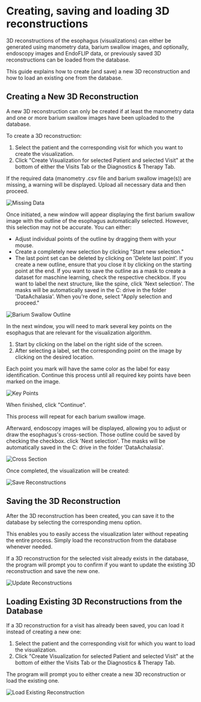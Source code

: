 # Creating, saving and loading 3D reconstructions

3D reconstructions of the esophagus (visualizations) can either be generated using manometry data, barium swallow images, and optionally, endoscopy images and EndoFLIP data, or previously saved 3D reconstructions can be loaded from the database.

This guide explains how to create (and save) a new 3D reconstruction and how to load an existing one from the database.

## Creating a New 3D Reconstruction

A new 3D reconstruction can only be created if at least the manometry data and one or more barium swallow images have been uploaded to the database.

To create a 3D reconstruction:

1. Select the patient and the corresponding visit for which you want to create the visualization.
2. Click "Create Visualization for selected Patient and selected Visit" at the bottom of either the Visits Tab or the Diagnostics & Therapy Tab.

If the required data (manometry .csv file and barium swallow image(s)) are missing, a warning will be displayed. Upload all necessary data and then proceed.

![Missing Data](./manual_images/missing_data.jpg)

Once initiated, a new window will appear displaying the first barium swallow image with the outline of the esophagus automatically selected. However, this selection may not be accurate. You can either:

- Adjust individual points of the outline by dragging them with your mouse.
- Create a completely new selection by clicking "Start new selection."
- The last point set can be deleted by clicking on 'Delete last point'. 
If you create a new outline, ensure that you close it by clicking on the starting point at the end.
If you want to save the outline as a mask to create a dataset for maschine learning, check the respective checkbox. If you want to label the next structure, like the spine, 
click 'Next selection'. The masks will be automatically saved in the C: drive in the folder 'DataAchalasia'. 
When you're done, select "Apply selection and proceed."

![Barium Swallow Outline](./manual_images/outline_esophagus.jpg)

In the next window, you will need to mark several key points on the esophagus that are relevant for the visualization algorithm.

1. Start by clicking on the label on the right side of the screen.
2. After selecting a label, set the corresponding point on the image by clicking on the desired location. 
   
Each point you mark will have the same color as the label for easy identification. Continue this process until all required key points have been marked on the image.

![Key Points](./manual_images/point_selection.jpg)

When finished, click "Continue".

This process will repeat for each barium swallow image.

Afterward, endoscopy images will be displayed, allowing you to adjust or draw the esophagus's cross-section. Those outline could be saved by checking the checkbox. click 'Next selection'. The masks will be automatically saved in the C: drive in the folder 'DataAchalasia'. 


![Cross Section](./manual_images/cross_section.jpg)

Once completed, the visualization will be created:

![Save Reconstructions](./manual_images/save_reconstructions.jpg)

## Saving the 3D Reconstruction

After the 3D reconstruction has been created, you can save it to the database by selecting the corresponding menu option. 

This enables you to easily access the visualization later without repeating the entire process. Simply load the reconstruction from the database whenever needed.

If a 3D reconstruction for the selected visit already exists in the database, the program will prompt you to confirm if you want to update the existing 3D reconstruction and save the new one.

![Update Reconstructions](./manual_images/update_reconstruction.jpg)

## Loading Existing 3D Reconstructions from the Database

If a 3D reconstruction for a visit has already been saved, you can load it instead of creating a new one:

1. Select the patient and the corresponding visit for which you want to load the visualization.
2. Click "Create Visualization for selected Patient and selected Visit" at the bottom of either the Visits Tab or the Diagnostics & Therapy Tab.

The program will prompt you to either create a new 3D reconstruction or load the existing one.

![Load Existing Reconstruction](./manual_images/load_existing_reconstruction.jpg)



